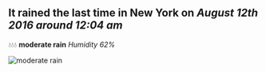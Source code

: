 ## It rained the last time in New York on *August 12th 2016 around 12:04 am*
💧💧💧  **moderate rain** *Humidity 62%*

![moderate rain](http://openweathermap.org/img/w/10n.png)
